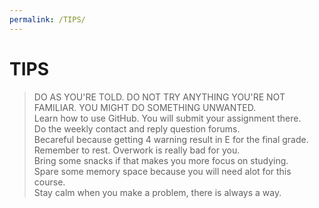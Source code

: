 ```yaml
---
permalink: /TIPS/
---
```

# TIPS
> DO AS YOU'RE TOLD. DO NOT TRY ANYTHING YOU'RE NOT FAMILIAR. YOU MIGHT DO SOMETHING UNWANTED. <br>
> Learn how to use GitHub. You will submit your assignment there. <br>
> Do the weekly contact and reply question forums. <br>
> Becareful because getting 4 warning result in E for the final grade. <br>
> Remember to rest. Overwork is really bad for you. <br>
> Bring some snacks if that makes you more focus on studying. <br>
> Spare some memory space because you will need alot for this course. <br>
> Stay calm when you make a problem, there is always a way. <br>